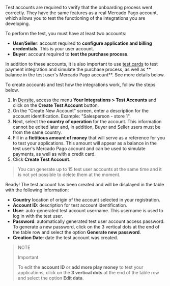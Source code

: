 Test accounts are required to verify that the onboarding process went correctly. They have the same features as a real Mercado Pago account, which allows you to test the functioning of the integrations you are developing.

To perform the test, you must have at least two accounts:

* **User/Seller**: account required to **configure application and billing credentials**. This is your user account.
* **Buyer**: account required to **test the purchase process**.

In addition to these accounts, it is also important to use [test cards](/developers/en/guides/additional-content/testing/test-cards) to test payment integration and simulate the purchase process, as well as ** balance in the test user's Mercado Pago account**. See more details below.

To create accounts and test how the integrations work, follow the steps below.

1. In [Devsite](/developers/en/docs), access the menu **Your Integrations > Test Accounts** and click on the **Create Test Account** button.
2. On the "Create New Account" screen, enter a description for the account identification. Example: "Salesperson - store 1".
3. Next, select the **country of operation** for the account. This information cannot be edited later and, in addition, Buyer and Seller users must be from the same country.
4. Fill in a **fictitious amount of money** that will serve as a reference for you to test your applications. This amount will appear as a balance in the test user's Mercado Pago account and can be used to simulate payments, as well as with a credit card.
5. Click **Create Test Account**.

> You can generate up to 15 test user accounts at the same time and it is not yet possible to delete them at the moment.

Ready! The test account has been created and will be displayed in the table with the following information:

* **Country** location of origin of the account selected in your registration.
* **Account ID**: description for test account identification.
* **User**: auto-generated test account username. This username is used to log in with the test user.
* **Password**: automatically generated test user account access password. To generate a new password, click on the 3 vertical dots at the end of the table row and select the option **Generate new password**.
* **Creation Date**: date the test account was created.

> NOTE
>
> Important
>
> To edit the **account ID** or **add more play money** to test your applications, click on the **3 vertical dots** at the end of the table row and select the option **Edit data**. 